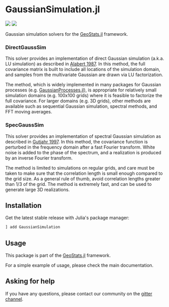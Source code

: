 # GaussianSimulation.jl

[![][travis-img]][travis-url] [![][codecov-img]][codecov-url]

Gaussian simulation solvers for the [GeoStats.jl](https://github.com/JuliaEarth/GeoStats.jl) framework.

### DirectGaussSim

This solver provides an implementation of direct Gaussian simulation (a.k.a. LU simulation)
as described in [Alabert 1987](https://link.springer.com/article/10.1007/BF00897191). In this
method, the full covariance matrix is built to include all locations of the simulation domain,
and samples from the multivariate Gaussian are drawn via LU factorization.

The method, which is widely implemented in many packages for Gaussian processes (e.g.
[GaussianProcesses.jl](https://github.com/STOR-i/GaussianProcesses.jl)),
is appropriate for relatively small simulation domains (e.g. 100x100 grids) where it is feasible
to factorize the full covariance. For larger domains (e.g. 3D grids), other methods are available
such as sequential Gaussian simulation, spectral methods, and FFT moving averages.

### SpecGaussSim

This solver provides an implementation of spectral Gaussian simulation
as described in [Gutjahr 1997](https://link.springer.com/article/10.1007/BF02769641).
In this method, the covariance function is perturbed in the frequency
domain after a fast Fourier transform. White noise is added to the phase
of the spectrum, and a realization is produced by an inverse Fourier transform.

The method is limited to simulations on regular grids, and care must be taken
to make sure that the correlation length is small enough compared to the grid
size. As a general rule of thumb, avoid correlation lengths greater than 1/3
of the grid. The method is extremely fast, and can be used to generate large
3D realizations.

## Installation

Get the latest stable release with Julia's package manager:

```julia
] add GaussianSimulation
```

## Usage

This package is part of the [GeoStats.jl](https://github.com/JuliaEarth/GeoStats.jl) framework.

For a simple example of usage, please check the main documentation.

## Asking for help

If you have any questions, please contact our community on the [gitter channel](https://gitter.im/JuliaEarth/GeoStats.jl).

[travis-img]: https://travis-ci.org/JuliaEarth/GaussianSimulation.jl.svg?branch=master
[travis-url]: https://travis-ci.org/JuliaEarth/GaussianSimulation.jl

[codecov-img]: https://codecov.io/gh/JuliaEarth/GaussianSimulation.jl/branch/master/graph/badge.svg
[codecov-url]: https://codecov.io/gh/JuliaEarth/GaussianSimulation.jl

